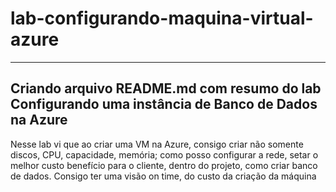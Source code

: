 # lab-configurando-maquina-virtual-azure
----

Criando arquivo README.md com resumo do lab Configurando uma instância de Banco de Dados na Azure
----

Nesse lab vi que ao criar uma VM na Azure, consigo criar não somente discos, CPU, capacidade, memória; como posso configurar a rede, setar o melhor custo benefício para o cliente, dentro do projeto, como criar banco de dados.
Consigo ter uma visão on time, do custo da criação da máquina
